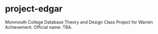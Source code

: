 # project-edgar
Monmouth College Database Theory and Design Class Project for Warren Achievement. Official name: TBA.
